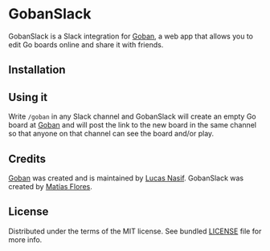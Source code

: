 # GobanSlack

GobanSlack is a Slack integration for [Goban](http://goban.co/), a web app that allows you to edit Go boards online and share it with friends.

## Installation

## Using it

Write `/goban` in any Slack channel and GobanSlack will create an empty Go board at [Goban](http://goban.co) and will post the link to the new board in the same channel so that anyone on that channel can see the board and/or play.

## Credits

[Goban](http://goban.co) was created and is maintained by [Lucas Nasif](http://lucasnasif.com).
GobanSlack was created by [Matías Flores](http://matflores.com).

## License

Distributed under the terms of the MIT license.
See bundled [LICENSE](https://github.com/matflores/goban-slack/blob/master/LICENSE)
file for more info.

